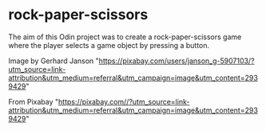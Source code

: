 # rock-paper-scissors

The aim of this Odin project was to create a rock-paper-scissors game where the player selects a game object by pressing a button.

Image by Gerhard Janson "https://pixabay.com/users/janson_g-5907103/?utm_source=link-attribution&utm_medium=referral&utm_campaign=image&utm_content=2939429"

 From Pixabay "https://pixabay.com//?utm_source=link-attribution&utm_medium=referral&utm_campaign=image&utm_content=2939429"